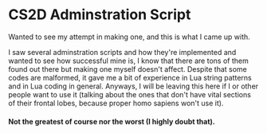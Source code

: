 # CS2D Adminstration Script

Wanted to see my attempt in making one, and this is what I came up with.

I saw several adminstration scripts and how they're implemented and wanted to see how successful mine is, I know that there are tons of them found out there but making one myself doesn't affect. Despite that some codes are malformed, it gave me a bit of experience in Lua string patterns and in Lua coding in general. Anyways, I will be leaving this here if I or other people want to use it (talking about the ones that don't have vital sections of their frontal lobes, because proper homo sapiens won't use it).

#### Not the greatest of course nor the worst (I highly doubt that).
